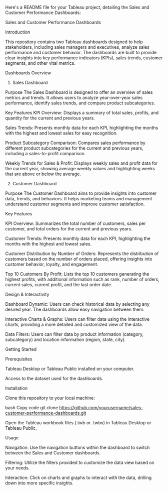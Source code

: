 
Here's a README file for your Tableau project, detailing the Sales and Customer Performance Dashboards:

Sales and Customer Performance Dashboards


Introduction

This repository contains two Tableau dashboards designed to help stakeholders, including sales managers and executives, analyze sales performance and customer behavior. The dashboards are built to provide clear insights into key performance indicators (KPIs), sales trends, customer segments, and other vital metrics.

Dashboards Overview

1. Sales Dashboard

Purpose
The Sales Dashboard is designed to offer an overview of sales metrics and trends. It allows users to analyze year-over-year sales performance, identify sales trends, and compare product subcategories.


Key Features
KPI Overview: Displays a summary of total sales, profits, and quantity for the current and previous years.

Sales Trends: Presents monthly data for each KPI, highlighting the months with the highest and lowest sales for easy recognition.

Product Subcategory Comparison: Compares sales performance by different product subcategories for the current and previous years, including a sales-to-profit comparison.

Weekly Trends for Sales & Profit: Displays weekly sales and profit data for the current year, showing average weekly values and highlighting weeks that are above or below the average.


2. Customer Dashboard

Purpose
The Customer Dashboard aims to provide insights into customer data, trends, and behaviors. It helps marketing teams and management understand customer segments and improve customer satisfaction.



Key Features

KPI Overview: Summarizes the total number of customers, sales per customer, and total orders for the current and previous years.

Customer Trends: Presents monthly data for each KPI, highlighting the months with the highest and lowest sales.

Customer Distribution by Number of Orders: Represents the distribution of customers based on the number of orders placed, offering insights into customer behavior, loyalty, and engagement.

Top 10 Customers By Profit: Lists the top 10 customers generating the highest profits, with additional information such as rank, number of orders, current sales, current profit, and the last order date.


Design & Interactivity

Dashboard Dynamic: Users can check historical data by selecting any desired year. The dashboards allow easy navigation between them.

Interactive Charts & Graphs: Users can filter data using the interactive charts, providing a more detailed and customized view of the data.

Data Filters: Users can filter data by product information (category, subcategory) and location information (region, state, city).

Getting Started

Prerequisites

Tableau Desktop or Tableau Public installed on your computer.

Access to the dataset used for the dashboards.

Installation

Clone this repository to your local machine:

bash
Copy code
git clone https://github.com/yourusername/sales-customer-performance-dashboards.git

Open the Tableau workbook files (.twb or .twbx) in Tableau Desktop or Tableau Public.


Usage

Navigation: Use the navigation buttons within the dashboard to switch between the Sales and Customer dashboards.

Filtering: Utilize the filters provided to customize the data view based on your needs.

Interaction: Click on charts and graphs to interact with the data, drilling down into more specific insights.


